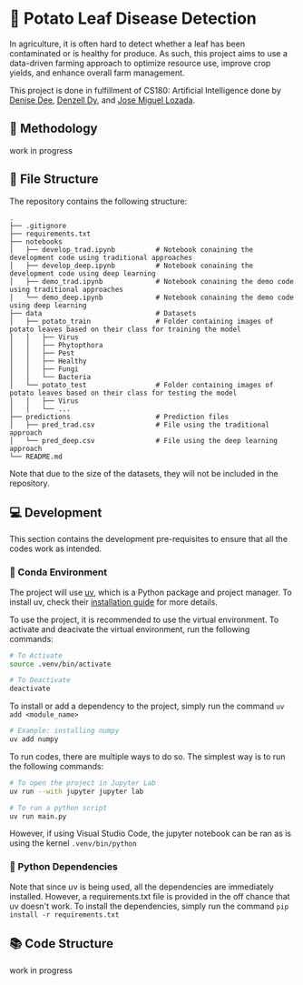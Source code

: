 # :potato: Potato Leaf Disease Detection

In agriculture, it is often hard to detect whether a leaf has been contaminated or is healthy for produce. As such, this project aims to use a data-driven farming approach to optimize resource use, improve crop yields, and enhance overall farm management.

This project is done in fulfillment of CS180: Artificial Intelligence done by [Denise Dee](), [Denzell Dy](), and [Jose Miguel Lozada]().

## :memo: Methodology

work in progress

## :file_folder: File Structure

The repository contains the following structure:

```
.
├── .gitignore
├── requirements.txt
├── notebooks
│   ├── develop_trad.ipynb          # Notebook conaining the development code using traditional approaches
│   ├── develop_deep.ipynb          # Notebook conaining the development code using deep learning
│   ├── demo_trad.ipynb             # Notebook conaining the demo code using traditional approaches
│   └── demo_deep.ipynb             # Notebook conaining the demo code using deep learning
├── data                            # Datasets
│   ├── potato_train                # Folder containing images of potato leaves based on their class for training the model
│   │   ├── Virus
│   │   ├── Phytopthora
│   │   ├── Pest
│   │   ├── Healthy
│   │   ├── Fungi
│   │   └── Bacteria
│   └── potato_test                 # Folder containing images of potato leaves based on their class for testing the model
│   │   ├── Virus
│   │   └── ...
├── predictions                     # Prediction files
│   ├── pred_trad.csv               # File using the traditional approach
│   └── pred_deep.csv               # File using the deep learning approach
└── README.md
```

Note that due to the size of the datasets, they will not be included in the repository.

## :computer: Development

This section contains the development pre-requisites to ensure that all the codes work as intended.

### :green_book: Conda Environment

The project will use [uv](https://docs.astral.sh/uv/), which is a Python package and project manager. To install uv, check their [installation guide](https://docs.astral.sh/uv/getting-started/installation/) for more details.

To use the project, it is recommended to use the virtual environment. To activate and deacivate the virtual environment, run the following commands:

```bash
# To Activate
source .venv/bin/activate

# To Deactivate
deactivate
```

To install or add a dependency to the project, simply run the command `uv add <module_name>`

```bash
# Example: installing numpy
uv add numpy
```

To run codes, there are multiple ways to do so. The simplest way is to run the following commands:

```bash
# To open the project in Jupyter Lab
uv run --with jupyter jupyter lab

# To run a python script
uv run main.py
```

However, if using Visual Studio Code, the jupyter notebook can be ran as is using the kernel `.venv/bin/python`

### :snake: Python Dependencies

Note that since uv is being used, all the dependencies are immediately installed. However, a requirements.txt file is provided in the off chance that uv doesn't work. To install the dependencies, simply run the command `pip install -r requirements.txt`

## :books: Code Structure

work in progress